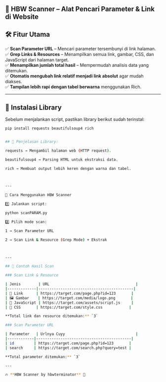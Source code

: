 
## 🚀 HBW Scanner – Alat Pencari Parameter & Link di Website

##   🛠️ Fitur Utama
✅ **Scan Parameter URL** – Mencari parameter tersembunyi di link halaman.  
✅ **Grep Links & Resources** – Menampilkan semua link, gambar, CSS, dan JavaScript dari halaman target.  
✅ **Menampilkan jumlah total hasil** – Mempermudah analisis data yang ditemukan.  
✅ **Otomatis mengubah link relatif menjadi link absolut** agar mudah diakses.  
✅ **Tampilan lebih rapi dengan tabel berwarna** menggunakan Rich.  

---

## 📌 Instalasi Library
Sebelum menjalankan script, pastikan library berikut sudah terinstal:

```sh
pip install requests beautifulsoup4 rich


## 📜 Penjelasan Library:

requests → Mengambil halaman web (HTTP request).

beautifulsoup4 → Parsing HTML untuk ekstraksi data.

rich → Membuat output lebih keren dengan warna dan tabel.



---

🔧 Cara Menggunakan HBW Scanner

1️⃣ Jalankan script:

python scanPARAM.py

2️⃣ Pilih mode scan:

1 → Scan Parameter URL

2 → Scan Link & Resource (Grep Mode) + Ekstrak



---

## 📌 Contoh Hasil Scan

### Scan Link & Resource

| Jenis        | URL                                       |
|-------------|-------------------------------------------|
| 🔗 Link      | https://target.com/page.php?id=123       |
| 🖼️ Gambar    | https://target.com/media/logo.png       |
| 📜 JavaScript | https://target.com/assets/script.js     |
| 🎨 CSS       | https://target.com/style.css            |

**Total link dan resource ditemukan:** `3`

### Scan Parameter URL

| Parameter   | Urlnya Cuyy                                |
|------------|-------------------------------------------|
| id         | https://target.com/page.php?id=123       |
| search     | https://target.com/search.php?query=test |

**Total parameter ditemukan:** `3`

---

🔥 **HBW Scanner by hbwterminator** 🚀
